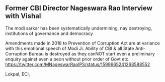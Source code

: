 


## Former CBI Director Nageswara Rao Interview with Vishal


The modi sarkar has been systematically undermining, nay destroying, institutions of governance and democracy

Amendments made in 2018 to Prevention of Corruption Act  are at variance with this emotional speech of Modi Ji.
Ability of CBI & all State Anti-Corruption Bureau is destroyed as they canNOT start even a preliminary enquiry against even a peon without prior order of Govt etc.
https://twitter.com/MNageswarRaoIPS/status/1599665241268588552


Lokpal, ECI, 

